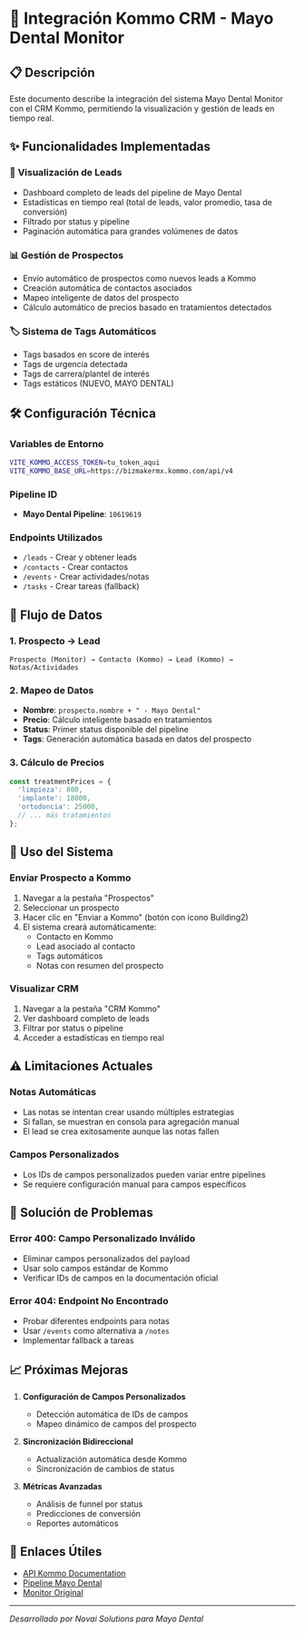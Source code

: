 # 🔌 Integración Kommo CRM - Mayo Dental Monitor

## 📋 Descripción

Este documento describe la integración del sistema Mayo Dental Monitor con el CRM Kommo, permitiendo la visualización y gestión de leads en tiempo real.

## ✨ Funcionalidades Implementadas

### 🎯 **Visualización de Leads**
- Dashboard completo de leads del pipeline de Mayo Dental
- Estadísticas en tiempo real (total de leads, valor promedio, tasa de conversión)
- Filtrado por status y pipeline
- Paginación automática para grandes volúmenes de datos

### 📊 **Gestión de Prospectos**
- Envío automático de prospectos como nuevos leads a Kommo
- Creación automática de contactos asociados
- Mapeo inteligente de datos del prospecto
- Cálculo automático de precios basado en tratamientos detectados

### 🏷️ **Sistema de Tags Automáticos**
- Tags basados en score de interés
- Tags de urgencia detectada
- Tags de carrera/plantel de interés
- Tags estáticos (NUEVO, MAYO DENTAL)

## 🛠️ Configuración Técnica

### **Variables de Entorno**
```bash
VITE_KOMMO_ACCESS_TOKEN=tu_token_aqui
VITE_KOMMO_BASE_URL=https://bizmakermx.kommo.com/api/v4
```

### **Pipeline ID**
- **Mayo Dental Pipeline**: `10619619`

### **Endpoints Utilizados**
- `/leads` - Crear y obtener leads
- `/contacts` - Crear contactos
- `/events` - Crear actividades/notas
- `/tasks` - Crear tareas (fallback)

## 🔄 Flujo de Datos

### **1. Prospecto → Lead**
```
Prospecto (Monitor) → Contacto (Kommo) → Lead (Kommo) → Notas/Actividades
```

### **2. Mapeo de Datos**
- **Nombre**: `prospecto.nombre + " - Mayo Dental"`
- **Precio**: Cálculo inteligente basado en tratamientos
- **Status**: Primer status disponible del pipeline
- **Tags**: Generación automática basada en datos del prospecto

### **3. Cálculo de Precios**
```typescript
const treatmentPrices = {
  'limpieza': 800,
  'implante': 18000,
  'ortodoncia': 25000,
  // ... más tratamientos
};
```

## 🚀 Uso del Sistema

### **Enviar Prospecto a Kommo**
1. Navegar a la pestaña "Prospectos"
2. Seleccionar un prospecto
3. Hacer clic en "Enviar a Kommo" (botón con icono Building2)
4. El sistema creará automáticamente:
   - Contacto en Kommo
   - Lead asociado al contacto
   - Tags automáticos
   - Notas con resumen del prospecto

### **Visualizar CRM**
1. Navegar a la pestaña "CRM Kommo"
2. Ver dashboard completo de leads
3. Filtrar por status o pipeline
4. Acceder a estadísticas en tiempo real

## ⚠️ Limitaciones Actuales

### **Notas Automáticas**
- Las notas se intentan crear usando múltiples estrategias
- Si fallan, se muestran en consola para agregación manual
- El lead se crea exitosamente aunque las notas fallen

### **Campos Personalizados**
- Los IDs de campos personalizados pueden variar entre pipelines
- Se requiere configuración manual para campos específicos

## 🔧 Solución de Problemas

### **Error 400: Campo Personalizado Inválido**
- Eliminar campos personalizados del payload
- Usar solo campos estándar de Kommo
- Verificar IDs de campos en la documentación oficial

### **Error 404: Endpoint No Encontrado**
- Probar diferentes endpoints para notas
- Usar `/events` como alternativa a `/notes`
- Implementar fallback a tareas

## 📈 Próximas Mejoras

1. **Configuración de Campos Personalizados**
   - Detección automática de IDs de campos
   - Mapeo dinámico de campos del prospecto

2. **Sincronización Bidireccional**
   - Actualización automática desde Kommo
   - Sincronización de cambios de status

3. **Métricas Avanzadas**
   - Análisis de funnel por status
   - Predicciones de conversión
   - Reportes automáticos

## 🔗 Enlaces Útiles

- [API Kommo Documentation](https://www.kommo.com/developers/api)
- [Pipeline Mayo Dental](https://bizmakermx.kommo.com/leads/pipeline/10619619)
- [Monitor Original](https://github.com/Novaisolutions/Monitor_MKT)

---

*Desarrollado por Novai Solutions para Mayo Dental*